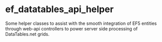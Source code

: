 ef_datatables_api_helper
========================

Some helper classes to assist with the smooth integration of EF5 entities through web-api controllers to power server side processing of DataTables.net grids. 